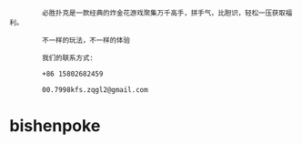             
            必胜扑克是一款经典的炸金花游戏聚集万千高手，拼手气，比胆识，轻松一压获取福利。
            
            不一样的玩法，不一样的体验
            
            我们的联系方式:
            
            +86 15802682459
            
            00.7998kfs.zqgl2@gmail.com
            
# bishenpoke
